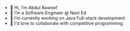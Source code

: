 - 👋 Hi, I’m Abdul Rawoof
- 👀 I’m a Software Engineer @ Next Ed
- 🌱 I’m currently working on Java Full-stack development
- 💞️ I'd love to collaborate with competitive programming

<!---
abdulrawoof21/abdulrawoof21 is a ✨ special ✨ repository because its `README.md` (this file) appears on your GitHub profile.
You can click the Preview link to take a look at your changes.
--->
